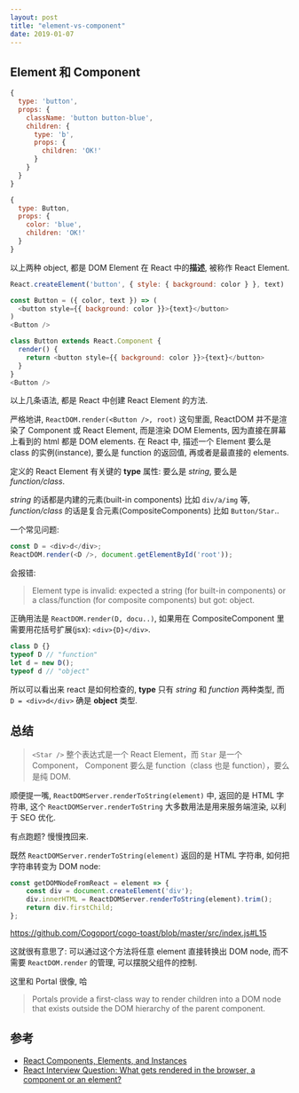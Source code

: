 ```yaml
---
layout: post
title: "element-vs-component"
date: 2019-01-07
---
```


## Element 和 Component

```javascript
{
  type: 'button',
  props: {
    className: 'button button-blue',
    children: {
      type: 'b',
      props: {
        children: 'OK!'
      }
    }
  }
}
```

```javascript
{
  type: Button,
  props: {
    color: 'blue',
    children: 'OK!'
  }
}
```

以上两种 object, 都是 DOM Element 在 React 中的**描述**, 被称作 React Element.

```javascript
React.createElement('button', { style: { background: color } }, text)
```

```javascript
const Button = ({ color, text }) => (
  <button style={{ background: color }}>{text}</button>
)
<Button />
```

```javascript
class Button extends React.Component {
  render() {
    return <button style={{ background: color }}>{text}</button>
  }
}
<Button />
```

以上几条语法, 都是 React 中创建 React Element 的方法.

严格地讲, `ReactDOM.render(<Button />, root)` 这句里面, ReactDOM 并不是渲染了 Component 或 React Element, 而是渲染 DOM Elements, 因为直接在屏幕上看到的 html 都是 DOM elements. 在 React 中, 描述一个 Element 要么是 class 的实例(instance), 要么是 function 的返回值, 再或者是最直接的 elements.

定义的 React Element 有关键的 **type** 属性: 要么是 *string*, 要么是 *function/class*.

*string* 的话都是内建的元素(built-in components) 比如 `div/a/img` 等, *function/class* 的话是复合元素(CompositeComponents) 比如 `Button/Star`..

一个常见问题:

```javascript
const D = <div>d</div>;
ReactDOM.render(<D />, document.getElementById('root'));
```

会报错:

> Element type is invalid: expected a string (for built-in components) or a class/function (for composite components) but got: object.


正确用法是 `ReactDOM.render(D, docu..)`, 如果用在 CompositeComponent 里 需要用花括号扩展(jsx): `<div>{D}</div>`.

```javascript
class D {}
typeof D // "function"
let d = new D();
typeof d // "object"
```

所以可以看出来 react 是如何检查的, **type** 只有 *string* 和 *function* 两种类型, 而 `D = <div>d</div>` 确是 **object** 类型.


## 总结

> `<Star />` 整个表达式是一个 React Element，而 `Star` 是一个 Component， Component 要么是 function（class 也是 function），要么是纯 DOM.


顺便提一嘴, `ReactDOMServer.renderToString(element)` 中, 返回的是 HTML 字符串, 这个 `ReactDOMServer.renderToString` 大多数用法是用来服务端渲染, 以利于 SEO 优化.

有点跑题? 慢慢拽回来.

既然 `ReactDOMServer.renderToString(element)` 返回的是 HTML 字符串, 如何把字符串转变为 DOM node:

```javascript
const getDOMNodeFromReact = element => {
	const div = document.createElement('div');
	div.innerHTML = ReactDOMServer.renderToString(element).trim();
	return div.firstChild;
};
```

https://github.com/Cogoport/cogo-toast/blob/master/src/index.js#L15

这就很有意思了: 可以通过这个方法将任意 element 直接转换出 DOM node, 而不需要 `ReactDOM.render` 的管理, 可以摆脱父组件的控制.

这里和 Portal 很像, 哈

> Portals provide a first-class way to render children into a DOM node that exists outside the DOM hierarchy of the parent component.

## 参考

- [React Components, Elements, and Instances](https://reactjs.org/blog/2015/12/18/react-components-elements-and-instances.html)
- [React Interview Question: What gets rendered in the browser, a component or an element?](https://medium.freecodecamp.org/react-interview-question-what-gets-rendered-in-the-browser-a-component-or-an-element-1b3eac777c85)

